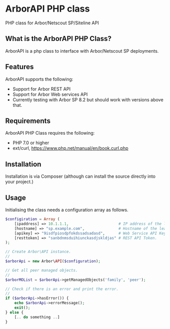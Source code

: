 # ArborAPI PHP class

PHP class for Arbor/Netscout SP/Siteline API

## What is the ArborAPI PHP Class?

ArborAPI is a php class to interface with Arbor/Netscout SP deployments.

## Features

ArborAPI supports the following:

-   Support for Arbor REST API
-   Support for Arbor Web services API
-   Currently testing with Arbor SP 8.2 but should work with versions above that.

## Requirements

ArborAPI PHP Class requires the following:

-   PHP 7.0 or higher
-   ext/curl, <https://www.php.net/manual/en/book.curl.php>

## Installation

Installation is via Composer (although can install the source directly into your project.)

## Usage

Initialising the class needs a configuration array as follows.

```php
$configiration = Array (
    [ipaddress] => 10.1.1.1,                      # IP address of the leader device
    [hostname] => "sp.example.com",               # Hostname of the leader device
    [apikey] => "9isdfpiosdpfokdssadsadasd",      # Web Service API Key
    [resttoken] => "sanbdnmsduihiunckasdjskldjas" # REST API Token.
);

// Create Arbor\API instance.
//
$arborApi = new Arbor\API($configuration);

// Get all peer managed objects.
//
$arborMOList = $arborApi->getManagedObjects('family', 'peer');

// Check if there is an error and print the error.
//
if ($arborApi->hasError()) {
    echo $arborApi->errorMessage();
    exit();
} else {
    [.. do something ..]
}
```
